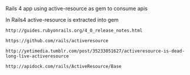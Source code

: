Rails 4 app using active-resource as gem to consume apis

 In Rails4 active-resource is extracted into gem

    http://guides.rubyonrails.org/4_0_release_notes.html

    https://github.com/rails/activeresource

    http://yetimedia.tumblr.com/post/35233051627/activeresource-is-dead-long-live-activeresource

    http://apidock.com/rails/ActiveResource/Base


